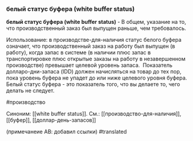### белый статус буфера (white buffer status)

**белый статус буфера (white buffer status)** - В общем, указание на то, что производственный заказ был выпущен раньше, чем требовалось.

Использование: в производстве-для-наличия статус белого буфера означает, что производственный заказ на работу был выпущен (в работу), когда запас в системе (в наличии плюс запас в транспортировке плюс открытые заказы на работу в незавершенном производстве) превышает целевой уровень запаса.  Показатель долларо-дни-запаса (IDD) должен начисляться на товар до тех пор, пока уровень буфера не упадет до или ниже целевого уровня буфера. Белый статус буфера - это показатель того, что вы делаете то, чего делать не следует.

#производство

Синоним: [[white buffer status]].
См.: [[производство-для-наличия]], [[буфер]], [[доллар-день-запасов]]

(примечанеие АВ: добавил ссылки)
#translated
